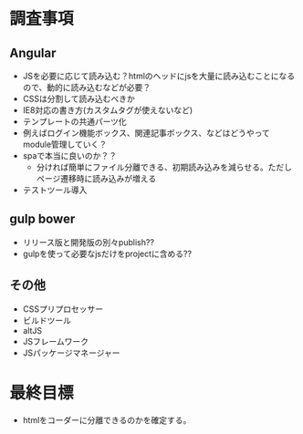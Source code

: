 
調査事項
============


Angular
--------------------

* JSを必要に応じて読み込む？htmlのヘッドにjsを大量に読み込むことになるので、動的に読み込むなどが必要？
* CSSは分割して読み込むべきか
* IE8対応の書き方(カスタムタグが使えないなど)
* テンプレートの共通パーツ化
* 例えばログイン機能ボックス、関連記事ボックス、などはどうやってmodule管理していく？
* spaで本当に良いのか？？
    - 分ければ簡単にファイル分離できる、初期読み込みを減らせる。ただしページ遷移時に読み込みが増える
* テストツール導入


gulp bower
--------------------

* リリース版と開発版の別々publish??
* gulpを使って必要なjsだけをprojectに含める??



その他
---------------------

* CSSプリプロセッサー
* ビルドツール
* altJS
* JSフレームワーク
* JSパッケージマネージャー


最終目標
============

* htmlをコーダーに分離できるのかを確定する。



